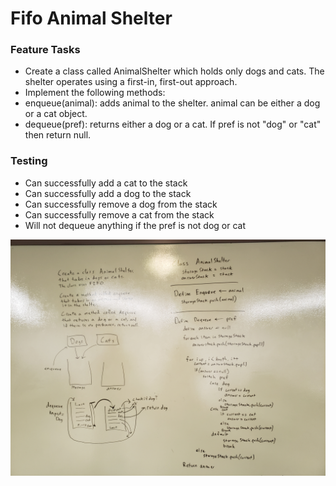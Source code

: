 # Fifo Animal Shelter

### Feature Tasks
* Create a class called AnimalShelter which holds only dogs and cats. The shelter operates using a first-in, first-out approach.
* Implement the following methods:
* enqueue(animal): adds animal to the shelter. animal can be either a dog or a cat object.
* dequeue(pref): returns either a dog or a cat. If pref is not "dog" or "cat" then return null.

### Testing
* Can successfully add a cat to the stack
* Can successfully add a dog to the stack
* Can successfully remove a dog from the stack
* Can successfully remove a cat from the stack
* Will not dequeue anything if the pref is not dog or cat

![uml](https://github.com/sarahduv/401-data-structures-and-algorithms/blob/master/assets/fifo-animal-shelter.jpg?raw=true)
